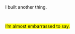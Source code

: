 <body><div class="WordSection1"><p class="MsoNormal"><span style="color:black">I built another thing. </span><span style="font-size:12.0pt;color:black"><p></p></span></p><p class="MsoNormal"><span style="font-size:12.0pt;color:black"><p> </p></span></p><p class="MsoNormal"><span style="color:black;background:yellow">I’m almost embarrassed to say.</span><span style="font-size:12.0pt;color:black"><p></p></span></p><div><p class="MsoNormal"><span style="color:black">
